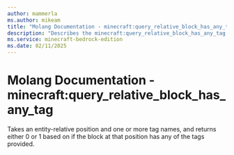 ```yaml
---
author: mammerla
ms.author: mikeam
title: "Molang Documentation - minecraft:query_relative_block_has_any_tag"
description: "Describes the minecraft:query_relative_block_has_any_tag molang"
ms.service: minecraft-bedrock-edition
ms.date: 02/11/2025 
---
```


# Molang Documentation - minecraft:query_relative_block_has_any_tag

Takes an entity-relative position and one or more tag names, and returns either 0 or 1 based on if the block at that position has any of the tags provided.

